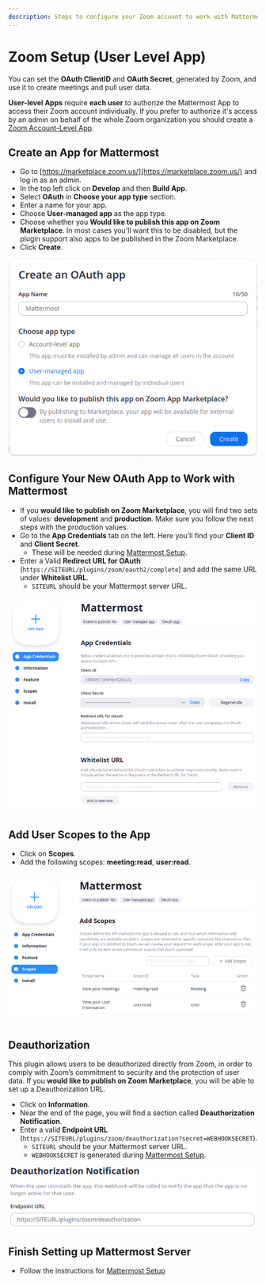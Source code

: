 ```yaml
---
description: Steps to configure your Zoom account to work with Mattermost
---
```


# Zoom Setup \(User Level App\)



You can set the **OAuth ClientID** and **OAuth Secret**, generated by Zoom, and use it to create meetings and pull user data.

**User-level Apps** require **each user** to authorize the Mattermost App to access their Zoom account individually.  If you prefer to authorize it's access by an admin on behalf of the whole Zoom organization you should create a [Zoom Account-Level App](zoom-setup-oauth.md).  

## Create an App for Mattermost

* Go to [https://marketplace.zoom.us/](https://marketplace.zoom.us/) and log in as an admin.
* In the top left click on **Develop** and then **Build App**.
* Select **OAuth** in **Choose your app type** section.
* Enter a name for your app.
* Choose **User-managed app** as the app type.
* Choose whether you **Would like to publish this app on Zoom Marketplace**. In most cases you'll want this to be disabled, but the plugin support also apps to be published in the Zoom Marketplace.
* Click **Create**.

![Create an OAuth app screen](../../.gitbook/assets/screenshot-from-2020-06-05-19-31-06%20%282%29.png)

## Configure Your New OAuth App to Work with Mattermost

* If you **would like to publish on Zoom Marketplace**, you will find two sets of values: **development** and **production**. Make sure you follow the next steps with the production values.
* Go to the **App Credentials** tab on the left. Here you'll find your **Client ID** and **Client Secret**.
  * These will be needed during [Mattermost Setup]().
* Enter a Valid **Redirect URL for OAuth** \(`https://SITEURL/plugins/zoom/oauth2/complete`\) and add the same URL under **Whitelist URL**.
  * `SITEURL` should be your Mattermost server URL.

![App Credentials screen](../../.gitbook/assets/screenshot-from-2020-06-05-19-34-13%20%282%29.png)

## Add User Scopes to the App

* Click on **Scopes**.
* Add the following scopes: **meeting:read**, **user:read**.

![Scopes screen](../../.gitbook/assets/screenshot-from-2020-06-05-19-37-47%20%282%29.png)

## Deauthorization

This plugin allows users to be deauthorized directly from Zoom, in order to comply with Zoom’s commitment to security and the protection of user data. If you **would like to publish on Zoom Marketplace**, you will be able to set up a Deauthorization URL.

* Click on **Information**.
* Near the end of the page, you will find a section called **Deauthorization Notification**.
* Enter a valid **Endpoint URL** \(`https://SITEURL/plugins/zoom/deauthorization?secret=WEBHOOKSECRET`\). 
  * `SITEURL` should be your Mattermost server URL.
  * `WEBHOOKSECRET` is generated during [Mattermost Setup]().

![Deauthorization Notification section](../../.gitbook/assets/screenshot-from-2020-06-05-20-04-33%20%282%29.png)

## Finish Setting up Mattermost Server

* Follow the instructions for [Mattermost Setup]()

